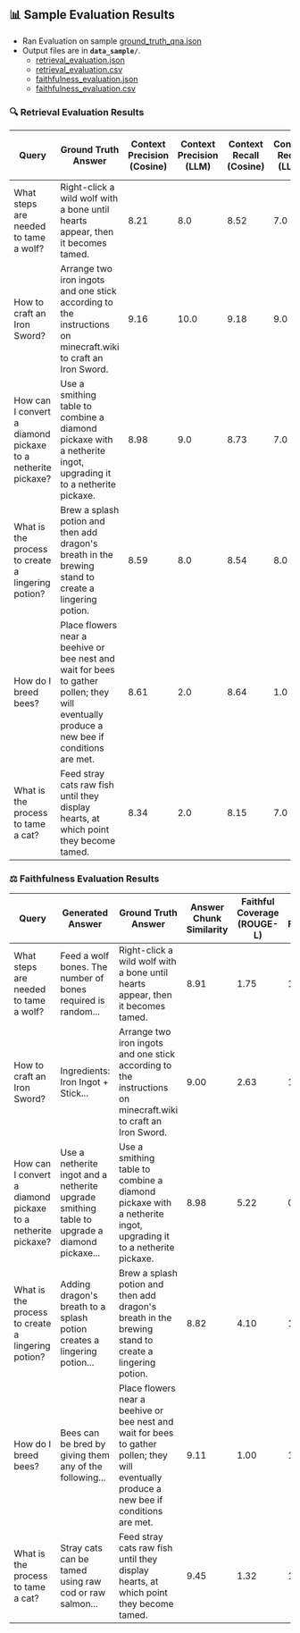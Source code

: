 ## 📊 Sample Evaluation Results  

- Ran Evaluation on sample [ground_truth_qna.json](https://github.com/UtkarshSinghShorthillsAI/Rag-ChatBot/blob/main/data_sample/ground_truth_qna.json)
- Output files are in **`data_sample/`**. 
  - [retrieval_evaluation.json](https://github.com/UtkarshSinghShorthillsAI/Rag-ChatBot/blob/main/data_sample/retrieval_evaluation.json)
  - [retrieval_evaluation.csv](https://github.com/UtkarshSinghShorthillsAI/Rag-ChatBot/blob/main/data_sample/retrieval_evaluation.csv)
  - [faithfulness_evaluation.json](https://github.com/UtkarshSinghShorthillsAI/Rag-ChatBot/blob/main/data_sample/faithfulness_evaluation.json)
  - [faithfulness_evaluation.csv](https://github.com/UtkarshSinghShorthillsAI/Rag-ChatBot/blob/main/data_sample/faithfulness_evaluation.csv) 

### **🔍 Retrieval Evaluation Results**  
| Query                                       | Ground Truth Answer                                    | Context Precision (Cosine) | Context Precision (LLM) | Context Recall (Cosine) | Context Recall (LLM) | Context Overlap (ROUGE-L) | Context Overlap (LLM) | Negative Retrieval (Cosine) | Negative Retrieval (LLM) | Retrieval Precision (LLM) |
|---------------------------------------------|--------------------------------------------------------|--------------------------|-------------------------|------------------------|----------------------|--------------------------|----------------------|--------------------------|----------------------|----------------------|
| What steps are needed to tame a wolf?      | Right-click a wild wolf with a bone until hearts appear, then it becomes tamed. | 8.21                     | 8.0                     | 8.52                   | 7.0                  | 0.39                     | 7.0                  | 0.0                      | 1.0                  | 7.0                  |
| How to craft an Iron Sword?                | Arrange two iron ingots and one stick according to the instructions on minecraft.wiki to craft an Iron Sword. | 9.16                     | 10.0                    | 9.18                   | 9.0                  | 1.26                     | 8.0                  | 0.0                      | 2.0                  | 9.0                  |
| How can I convert a diamond pickaxe to a netherite pickaxe? | Use a smithing table to combine a diamond pickaxe with a netherite ingot, upgrading it to a netherite pickaxe. | 8.98                     | 9.0                     | 8.73                   | 7.0                  | 1.53                     | 10.0                 | 0.0                      | 3.0                  | 7.0                  |
| What is the process to create a lingering potion? | Brew a splash potion and then add dragon's breath in the brewing stand to create a lingering potion. | 8.59                     | 8.0                     | 8.54                   | 8.0                  | 1.12                     | 10.0                 | 0.0                      | 3.0                  | 7.0                  |
| How do I breed bees?                        | Place flowers near a beehive or bee nest and wait for bees to gather pollen; they will eventually produce a new bee if conditions are met. | 8.61                     | 2.0                     | 8.64                   | 1.0                  | 0.80                     | 2.0                  | 0.0                      | 8.0                  | 8.0                  |
| What is the process to tame a cat?         | Feed stray cats raw fish until they display hearts, at which point they become tamed. | 8.34                     | 2.0                     | 8.15                   | 7.0                  | 0.39                     | 1.0                  | 0.0                      | 3.0                  | 3.0                  |




### **⚖️ Faithfulness Evaluation Results**  
| Query                                       | Generated Answer                                                                                                   | Ground Truth Answer                                    | Answer Chunk Similarity | Faithful Coverage (ROUGE-L) | Negative Faithfulness | Faithfulness Score (LLM) | Faithful Coverage (LLM) |
|---------------------------------------------|-------------------------------------------------------------------------------------------------------------------|--------------------------------------------------------|------------------------|--------------------------|----------------------|----------------------|----------------------|
| What steps are needed to tame a wolf?      | Feed a wolf bones. The number of bones required is random...                                                        | Right-click a wild wolf with a bone until hearts appear, then it becomes tamed. | 8.91                   | 1.75                     | 1.61                  | 10.0                  | 7.0                  |
| How to craft an Iron Sword?                | Ingredients: Iron Ingot + Stick...                                                                                   | Arrange two iron ingots and one stick according to the instructions on minecraft.wiki to craft an Iron Sword. | 9.00                   | 2.63                     | 1.39                  | 10.0                  | 9.0                  |
| How can I convert a diamond pickaxe to a netherite pickaxe? | Use a netherite ingot and a netherite upgrade smithing table to upgrade a diamond pickaxe...                      | Use a smithing table to combine a diamond pickaxe with a netherite ingot, upgrading it to a netherite pickaxe. | 8.98                   | 5.22                     | 0.79                  | 10.0                  | 7.0                  |
| What is the process to create a lingering potion? | Adding dragon's breath to a splash potion creates a lingering potion...                                           | Brew a splash potion and then add dragon's breath in the brewing stand to create a lingering potion. | 8.82                   | 4.10                     | 1.15                  | 10.0                  | 9.0                  |
| How do I breed bees?                        | Bees can be bred by giving them any of the following...                                                           | Place flowers near a beehive or bee nest and wait for bees to gather pollen; they will eventually produce a new bee if conditions are met. | 9.11                   | 1.00                     | 1.36                  | 9.0                   | 0.0                  |
| What is the process to tame a cat?         | Stray cats can be tamed using raw cod or raw salmon...                                                            | Feed stray cats raw fish until they display hearts, at which point they become tamed. | 9.45                   | 1.32                     | 1.52                  | 9.0                   | 2.0                  |
